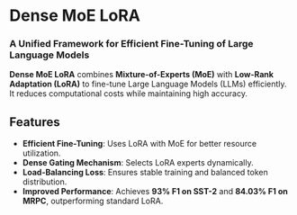 # Dense MoE LoRA

### A Unified Framework for Efficient Fine-Tuning of Large Language Models

**Dense MoE LoRA** combines **Mixture-of-Experts (MoE)** with **Low-Rank Adaptation (LoRA)** to fine-tune Large Language Models (LLMs) efficiently. It reduces computational costs while maintaining high accuracy.

## Features
- **Efficient Fine-Tuning**: Uses LoRA with MoE for better resource utilization.
- **Dense Gating Mechanism**: Selects LoRA experts dynamically.
- **Load-Balancing Loss**: Ensures stable training and balanced token distribution.
- **Improved Performance**: Achieves **93% F1 on SST-2** and **84.03% F1 on MRPC**, outperforming standard LoRA.

